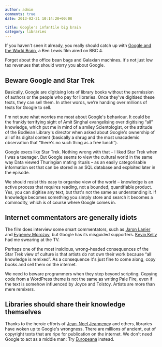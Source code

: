 ```yaml
---
author: admin
comments: true
date: 2013-02-21 10:14:20+00:00

title: Google's infantile big brain
category: libraries
---
```


If you haven't seen it already, you really should catch up with [Google and the World Brain](https://www.worldbrainthefilm.com/), a Ben Lewis film aired on BBC 4.

Forget about the office bean bags and Galaxian machines. It's not just low tax revenues that should worry you about Google.

## Beware Google and Star Trek

Basically, Google are digitising lots of library books without the permission of authors or the people who pay for libraries. Once they've digitised these texts, they can sell them. In other words, we're handing over millions of texts for Google to sell.

I'm not sure what worries me most about Google's behaviour. It could be the frankly terrifying sight of Amit Singhal evangelising over digitising “all” knowledge, which put me in mind of a smiley Scientologist, or the attitude of the Bodleian Library's director when asked about Google's ownership of all of its digital content (basically a shrug and the most unacademic observation that “there's no such thing as a free lunch”).

Google execs like Star Trek. Nothing wrong with that – I liked Star Trek when I was a teenager. But Google seems to view the cultural world in the same way Data viewed Thuringian mating rituals – as an easily categorisable information set that can be stored in an SQL database and exploited later in the episode.

We should resist this easy to organise view of the world – knowledge is an active process that requires reading, not a bounded, quantifiable product. Yes, you can digitise any text, but that's not the same as understanding it. If knowledge becomes something you simply store and search it becomes a commodity, which is of course where Google comes in.

## Internet commentators are generally idiots

The film does interview some smart commentators, such as [Jaron Lanier](https://www.jaronlanier.com/) and [Evgeney Morozov](https://www.evgenymorozov.com/), but Google has its misguided supporters. [Kevin Kelly](https://www.kk.org/) had me swearing at the TV.

Perhaps one of the most insidious, wrong–headed consequences of the Star Trek view of culture is that artists do not own their work because “all knowledge is remixed”. As a consequence it's just fine to come along, copy books and sell them on the internet.

We need to beware programmers when they step beyond scripting. Copying code from a WordPress theme is not the same as writing Pale Fire, even if the text is somehow influenced by Joyce and Tolstoy. Artists are more than mere remixers.

## Libraries should share their knowledge themselves

Thanks to the heroic efforts of [Jean–Noel Jeanneney](https://en.wikipedia.org/wiki/Jean-No%C3%ABl_Jeanneney) and others, libraries have woken up to Google's wrongness. There are millions of ancient, out of copyright texts that are ripe for publication on the internet. We don't need Google to act as a middle man: Try [Europeana](https://www.europeana.eu/portal/) instead.
